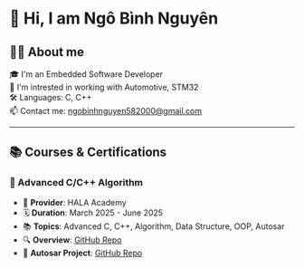 # 👋 Hi, I am Ngô Bình Nguyên

## 👨‍🦱 About me
🎓 I'm an Embedded Software Developer  
🚗 I'm intrested in working with Automotive, STM32  
🛠️ Languages: C, C++  
📫 Contact me: ngobinhnguyen582000@gmail.com  

---

## 📚 Courses & Certifications
### 🔧 Advanced C/C++ Algorithm
- 🏫 **Provider**: HALA Academy
- 🗓️ **Duration**: March 2025 - June 2025
- 📚 **Topics**: Advanced C, C++, Algorithm, Data Structure, OOP, Autosar
- 🔍 **Overview**: [GitHub Repo](https://github.com/binhnguyen-0/ADVANCED_C_Cpp)
- 📂 **Autosar Project**: [GitHub Repo](...)


